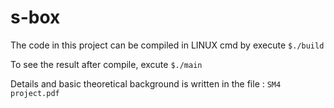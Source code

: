 # s-box

The code in this project can be compiled in LINUX cmd by execute `$./build`

To see the result after compile, excute `$./main`

Details and basic theoretical background is written in the file : `SM4 project.pdf`
